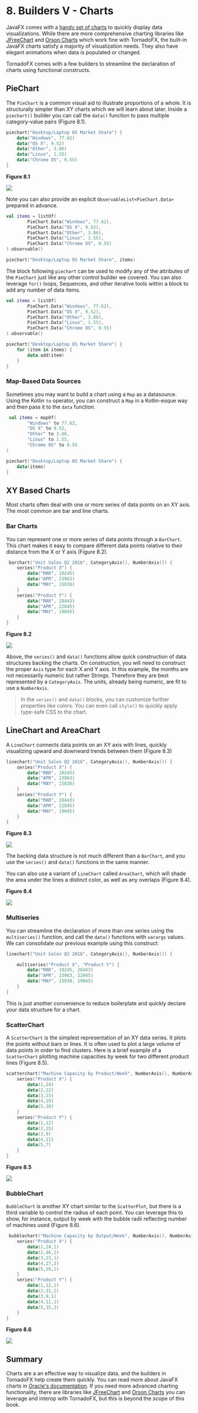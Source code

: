 # 8. Builders V - Charts

JavaFX comes with a [handy set of charts](http://docs.oracle.com/javafx/2/charts/chart-overview.htm) to quickly display data visualizations. While there are more comprehensive charting libraries like [JFreeChart](http://www.jfree.org/jfreechart/) and [Orson Charts](http://www.object-refinery.com/orsoncharts/) which work fine with TornadoFX, the built-in JavaFX charts satisfy a majority of visualization needs. They also have elegant animations when data is populated or changed.

TornadoFX comes with a few builders to streamline the declaration of charts using functional constructs.


## PieChart

The `PieChart` is a common visual aid to illustrate proportions of a whole. It is structurally simpler than XY charts which we will learn about later. Inside a `piechart()` builder you can call the `data()` function to pass multiple category-value pairs (Figure 8.1).

```kotlin
piechart("Desktop/Laptop OS Market Share") {
    data("Windows", 77.62)
    data("OS X", 9.52)
    data("Other", 3.06)
    data("Linux", 1.55)
    data("Chrome OS", 0.55)
}
```

**Figure 8.1**

![](http://i.imgur.com/FCMchDa.png)

Note you can also provide an explicit `ObservableList<PieChart.Data>` prepared in advance.


```kotlin
val items = listOf(
        PieChart.Data("Windows", 77.62),
        PieChart.Data("OS X", 9.52),
        PieChart.Data("Other", 3.06),
        PieChart.Data("Linux", 1.55),
        PieChart.Data("Chrome OS", 0.55)
).observable()

piechart("Desktop/Laptop OS Market Share", items)
```

The block following `piechart` can be used to modify any of the attributes of the `PieChart` just like any other control builder we covered. You can also leverage `for()` loops, Sequences, and other iterative tools within a block to add any number of data items.

```kotlin
val items = listOf(
        PieChart.Data("Windows", 77.62),
        PieChart.Data("OS X", 9.52),
        PieChart.Data("Other", 3.06),
        PieChart.Data("Linux", 1.55),
        PieChart.Data("Chrome OS", 0.55)
).observable()

piechart("Desktop/Laptop OS Market Share") {
    for (item in items) {
        data.add(item)
    }
}
```

### Map-Based Data Sources

Sometimes you may want to build a chart using a `Map` as a datasource. Using the Kotlin `to` operator, you can construct a `Map` in a Kotlin-esque way and then pass it to the `data` function.

```kotlin
 val items = mapOf(
        "Windows" to 77.62,
        "OS X" to 9.52,
        "Other" to 3.06,
        "Linux" to 1.55,
        "Chrome OS" to 0.55
)

piechart("Desktop/Laptop OS Market Share") {
    data(items)
}
```

## XY Based Charts

Most charts often deal with one or more series of data points on an XY axis. The most common are bar and line charts.

### Bar Charts

You can represent one or more series of data points through a `BarChart`. This chart makes it easy to compare different data points relative to their distance from the X or Y axis (Figure 8.2).

```kotlin
 barchart("Unit Sales Q2 2016", CategoryAxis(), NumberAxis()) {
    series("Product X") {
        data("MAR", 10245)
        data("APR", 23963)
        data("MAY", 15038)
    }
    series("Product Y") {
        data("MAR", 28443)
        data("APR", 22845)
        data("MAY", 19045)
    }
}
```

**Figure 8.2**

![](http://i.imgur.com/Dgp3Edx.png)

Above, the `series()` and `data()` functions allow quick construction of data structures backing the charts. On construction, you will need to construct the proper `Axis` type for each X and Y axis. In this example, the months are not necessarily numeric but rather Strings. Therefore they are best represented by a `CategoryAxis`. The units, already being numeric, are fit to use a `NumberAxis`.

>In the `series()` and `data()` blocks, you can customize further properties like colors. You can even call `style()` to quickly apply type-safe CSS to the chart.


## LineChart and AreaChart

A `LineChart` connects data points on an XY axis with lines, quickly visualizing upward and downward trends between them (Figure 8.3)

```kotlin
linechart("Unit Sales Q2 2016", CategoryAxis(), NumberAxis()) {
    series("Product X") {
        data("MAR", 10245)
        data("APR", 23963)
        data("MAY", 15038)
    }
    series("Product Y") {
        data("MAR", 28443)
        data("APR", 22845)
        data("MAY", 19045)
    }
}
```

**Figure 8.3**

![](http://i.imgur.com/kRdYBEU.png)

The backing data structure is not much different than a `BarChart`, and you use the `series()` and `data()` functions in the same manner.

You can also use a variant of `LineChart` called `AreaChart`, which will shade the area under the lines a distinct color, as well as any overlaps (Figure 8.4).

**Figure 8.4**

![](http://i.imgur.com/62vVj2P.png)

### Multiseries

You can streamline the declaration of more than one series using the `multiseries()` function, and call the `data()` functions with `varargs` values. We can consolidate our previous example using this construct:

```kotlin
linechart("Unit Sales Q2 2016", CategoryAxis(), NumberAxis()) {

    multiseries("Product X", "Product Y") {
        data("MAR", 10245, 28443)
        data("APR", 23963, 22845)
        data("MAY", 15038, 19045)
    }
}
```

This is just another convenience to reduce boilerplate and quickly declare your data structure for a chart.

### ScatterChart

A `ScatterChart` is the simplest representation of an XY data series. It plots the points without bars or lines. It is often used to plot a large volume of data points in order to find clusters. Here is a brief example of a `ScatterChart` plotting machine capacities by week for two different product lines (Figure 8.5).


```kotlin
scatterchart("Machine Capacity by Product/Week", NumberAxis(), NumberAxis()) {
    series("Product X") {
        data(1,24)
        data(2,22)
        data(3,23)
        data(4,19)
        data(5,18)
    }
    series("Product Y") {
        data(1,12)
        data(2,15)
        data(3,9)
        data(4,11)
        data(5,7)
    }
}
```

 **Figure 8.5**

![](http://i.imgur.com/eXtjM30.png)


### BubbleChart


`BubbleChart` is another XY chart similar to the `ScatterPlot`, but there is a third variable to control the radius of each point. You can leverage this to show, for instance, output by week with the bubble radii reflecting number of machines used (Figure 8.6).


```kotlin
 bubblechart("Machine Capacity by Output/Week", NumberAxis(), NumberAxis()) {
    series("Product X") {
        data(1,24,1)
        data(2,46,2)
        data(3,23,1)
        data(4,27,2)
        data(5,18,1)
    }
    series("Product Y") {
        data(1,12,1)
        data(2,31,2)
        data(3,9,1)
        data(4,11,1)
        data(5,15,2)
    }
}
```

**Figure 8.6**

![](http://i.imgur.com/RV1j0Ue.png)

## Summary

Charts are a an effective way to visualize data, and the builders in TornadoFX help create them quickly. You can read more about JavaFX charts in [Oracle's documentation](http://docs.oracle.com/javase/8/javafx/user-interface-tutorial/charts.htm). If you need more advanced charting functionality, there are libraries like [JFreeChart](http://www.jfree.org/jfreechart/) and [Orson Charts](http://www.object-refinery.com/orsoncharts/) you can leverage and interop with TornadoFX, but this is beyond the scope of this book.
